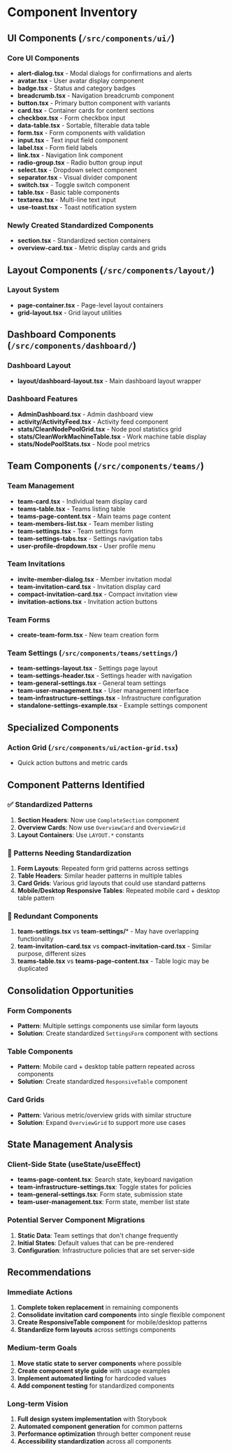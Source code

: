 # Component Inventory

## UI Components (`/src/components/ui/`)

### Core UI Components
- **alert-dialog.tsx** - Modal dialogs for confirmations and alerts
- **avatar.tsx** - User avatar display component
- **badge.tsx** - Status and category badges
- **breadcrumb.tsx** - Navigation breadcrumb component
- **button.tsx** - Primary button component with variants
- **card.tsx** - Container cards for content sections
- **checkbox.tsx** - Form checkbox input
- **data-table.tsx** - Sortable, filterable data table
- **form.tsx** - Form components with validation
- **input.tsx** - Text input field component
- **label.tsx** - Form field labels
- **link.tsx** - Navigation link component
- **radio-group.tsx** - Radio button group input
- **select.tsx** - Dropdown select component
- **separator.tsx** - Visual divider component
- **switch.tsx** - Toggle switch component
- **table.tsx** - Basic table components
- **textarea.tsx** - Multi-line text input
- **use-toast.tsx** - Toast notification system

### Newly Created Standardized Components
- **section.tsx** - Standardized section containers
- **overview-card.tsx** - Metric display cards and grids

## Layout Components (`/src/components/layout/`)

### Layout System
- **page-container.tsx** - Page-level layout containers
- **grid-layout.tsx** - Grid layout utilities

## Dashboard Components (`/src/components/dashboard/`)

### Dashboard Layout
- **layout/dashboard-layout.tsx** - Main dashboard layout wrapper

### Dashboard Features
- **AdminDashboard.tsx** - Admin dashboard view
- **activity/ActivityFeed.tsx** - Activity feed component
- **stats/CleanNodePoolGrid.tsx** - Node pool statistics grid
- **stats/CleanWorkMachineTable.tsx** - Work machine table display
- **stats/NodePoolStats.tsx** - Node pool metrics

## Team Components (`/src/components/teams/`)

### Team Management
- **team-card.tsx** - Individual team display card
- **teams-table.tsx** - Teams listing table
- **teams-page-content.tsx** - Main teams page content
- **team-members-list.tsx** - Team member listing
- **team-settings.tsx** - Team settings form
- **team-settings-tabs.tsx** - Settings navigation tabs
- **user-profile-dropdown.tsx** - User profile menu

### Team Invitations
- **invite-member-dialog.tsx** - Member invitation modal
- **team-invitation-card.tsx** - Invitation display card
- **compact-invitation-card.tsx** - Compact invitation view
- **invitation-actions.tsx** - Invitation action buttons

### Team Forms
- **create-team-form.tsx** - New team creation form

### Team Settings (`/src/components/teams/settings/`)
- **team-settings-layout.tsx** - Settings page layout
- **team-settings-header.tsx** - Settings header with navigation
- **team-general-settings.tsx** - General team settings
- **team-user-management.tsx** - User management interface
- **team-infrastructure-settings.tsx** - Infrastructure configuration
- **standalone-settings-example.tsx** - Example settings component

## Specialized Components

### Action Grid (`/src/components/ui/action-grid.tsx`)
- Quick action buttons and metric cards

## Component Patterns Identified

### ✅ Standardized Patterns
1. **Section Headers**: Now use `CompleteSection` component
2. **Overview Cards**: Now use `OverviewCard` and `OverviewGrid`
3. **Layout Containers**: Use `LAYOUT.*` constants

### 🔄 Patterns Needing Standardization
1. **Form Layouts**: Repeated form grid patterns across settings
2. **Table Headers**: Similar header patterns in multiple tables
3. **Card Grids**: Various grid layouts that could use standard patterns
4. **Mobile/Desktop Responsive Tables**: Repeated mobile card + desktop table pattern

### 🚨 Redundant Components
1. **team-settings.tsx** vs **team-settings/*** - May have overlapping functionality
2. **team-invitation-card.tsx** vs **compact-invitation-card.tsx** - Similar purpose, different sizes
3. **teams-table.tsx** vs **teams-page-content.tsx** - Table logic may be duplicated

## Consolidation Opportunities

### Form Components
- **Pattern**: Multiple settings components use similar form layouts
- **Solution**: Create standardized `SettingsForm` component with sections

### Table Components  
- **Pattern**: Mobile card + desktop table pattern repeated across components
- **Solution**: Create standardized `ResponsiveTable` component

### Card Grids
- **Pattern**: Various metric/overview grids with similar structure
- **Solution**: Expand `OverviewGrid` to support more use cases

## State Management Analysis

### Client-Side State (useState/useEffect)
- **teams-page-content.tsx**: Search state, keyboard navigation
- **team-infrastructure-settings.tsx**: Toggle states for policies
- **team-general-settings.tsx**: Form state, submission state
- **team-user-management.tsx**: Form state, member list state

### Potential Server Component Migrations
1. **Static Data**: Team settings that don't change frequently
2. **Initial States**: Default values that can be pre-rendered
3. **Configuration**: Infrastructure policies that are set server-side

## Recommendations

### Immediate Actions
1. **Complete token replacement** in remaining components
2. **Consolidate invitation card components** into single flexible component
3. **Create ResponsiveTable component** for mobile/desktop patterns
4. **Standardize form layouts** across settings components

### Medium-term Goals
1. **Move static state to server components** where possible
2. **Create component style guide** with usage examples
3. **Implement automated linting** for hardcoded values
4. **Add component testing** for standardized components

### Long-term Vision
1. **Full design system implementation** with Storybook
2. **Automated component generation** for common patterns
3. **Performance optimization** through better component reuse
4. **Accessibility standardization** across all components